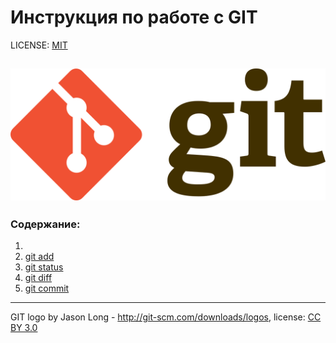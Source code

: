 # Инструкция по работе с GIT

LICENSE: [MIT](./licence.md)

![git-logo](./assets/git-logo.png)
---
### Содержание:
1. 
2. [git add](./add.md)
3. [git status](./status.md)
4. [git diff](./diff.md)
5. [git commit](./commit.md)

---
GIT logo by Jason Long - http://git-scm.com/downloads/logos,
license: [CC BY 3.0](https://creativecommons.org/licenses/by/3.0/)